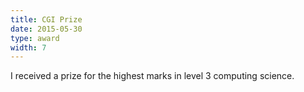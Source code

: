 ```yaml
---
title: CGI Prize
date: 2015-05-30
type: award
width: 7
---
```

I received a prize for the highest marks in level 3 computing science.
